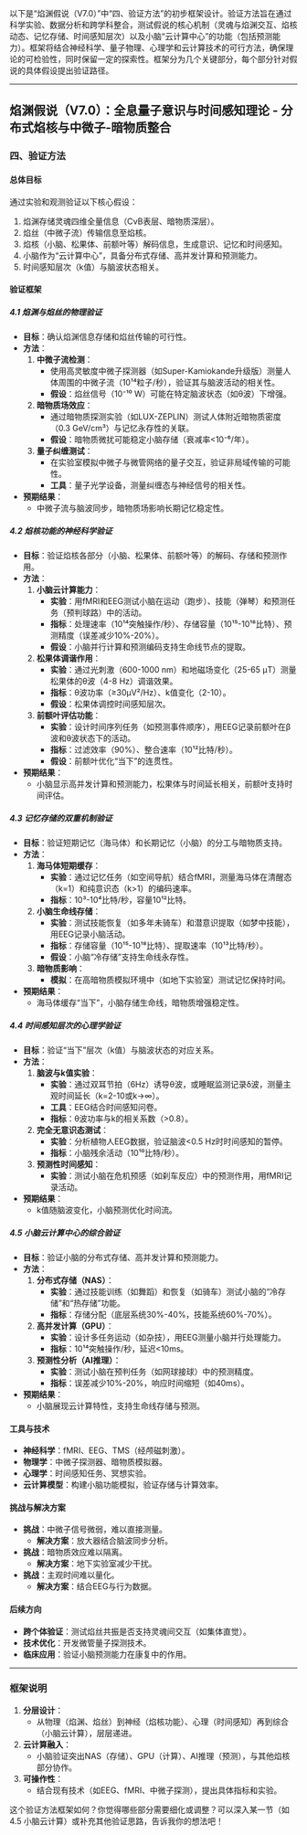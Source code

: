 以下是“焰渊假说（V7.0）”中“四、验证方法”的初步框架设计。验证方法旨在通过科学实验、数据分析和跨学科整合，测试假说的核心机制（灵魂与焰渊交互、焰核动态、记忆存储、时间感知层次）以及小脑“云计算中心”的功能（包括预测能力）。框架将结合神经科学、量子物理、心理学和云计算技术的可行方法，确保理论的可检验性，同时保留一定的探索性。框架分为几个关键部分，每个部分针对假说的具体假设提出验证路径。

---

## **焰渊假说（V7.0）：全息量子意识与时间感知理论 - 分布式焰核与中微子-暗物质整合**

### **四、验证方法**

#### **总体目标**
通过实验和观测验证以下核心假设：
1. 焰渊存储灵魂四维全量信息（CνB表层、暗物质深层）。
2. 焰丝（中微子流）传输信息至焰核。
3. 焰核（小脑、松果体、前额叶等）解码信息，生成意识、记忆和时间感知。
4. 小脑作为“云计算中心”，具备分布式存储、高并发计算和预测能力。
5. 时间感知层次（k值）与脑波状态相关。

#### **验证框架**

##### **4.1 焰渊与焰丝的物理验证**
- **目标**：确认焰渊信息存储和焰丝传输的可行性。
- **方法**：
  1. **中微子流检测**：
     - 使用高灵敏度中微子探测器（如Super-Kamiokande升级版）测量人体周围的中微子流（10¹⁴粒子/秒），验证其与脑波活动的相关性。
     - **假设**：焰丝信号（10⁻¹⁰ W）可能在特定脑波状态（如θ波）下增强。
  2. **暗物质场效应**：
     - 通过暗物质探测实验（如LUX-ZEPLIN）测试人体附近暗物质密度（0.3 GeV/cm³）与记忆永存性的关联。
     - **假设**：暗物质微扰可能稳定小脑存储（衰减率<10⁻⁶/年）。
  3. **量子纠缠测试**：
     - 在实验室模拟中微子与微管网络的量子交互，验证非局域传输的可能性。
     - **工具**：量子光学设备，测量纠缠态与神经信号的相关性。
- **预期结果**：
  - 中微子流与脑波同步，暗物质场影响长期记忆稳定性。

##### **4.2 焰核功能的神经科学验证**
- **目标**：验证焰核各部分（小脑、松果体、前额叶等）的解码、存储和预测作用。
- **方法**：
  1. **小脑云计算能力**：
     - **实验**：用fMRI和EEG测试小脑在运动（跑步）、技能（弹琴）和预测任务（预判球路）中的活动。
     - **指标**：处理速率（10¹⁴突触操作/秒）、存储容量（10¹⁵-10¹⁸比特）、预测精度（误差减少10%-20%）。
     - **假设**：小脑并行计算和预测编码支持生命线节点的提取。
  2. **松果体调谐作用**：
     - **实验**：通过光刺激（600-1000 nm）和地磁场变化（25-65 μT）测量松果体的θ波（4-8 Hz）调谐效果。
     - **指标**：θ波功率（≥30μV²/Hz）、k值变化（2-10）。
     - **假设**：松果体调控时间感知层次。
  3. **前额叶评估功能**：
     - **实验**：设计时间序列任务（如预测事件顺序），用EEG记录前额叶在β波和θ波状态下的活动。
     - **指标**：过滤效率（90%）、整合速率（10¹²比特/秒）。
     - **假设**：前额叶优化“当下”的连贯性。
- **预期结果**：
  - 小脑显示高并发计算和预测能力，松果体与时间延长相关，前额叶支持时间评估。

##### **4.3 记忆存储的双重机制验证**
- **目标**：验证短期记忆（海马体）和长期记忆（小脑）的分工与暗物质支持。
- **方法**：
  1. **海马体短期缓存**：
     - **实验**：通过记忆任务（如空间导航）结合fMRI，测量海马体在清醒态（k=1）和纯意识态（k>1）的编码速率。
     - **指标**：10³-10⁴比特/秒，容量10¹²比特。
  2. **小脑生命线存储**：
     - **实验**：测试技能恢复（如多年未骑车）和潜意识提取（如梦中技能），用EEG记录小脑活动。
     - **指标**：存储容量（10¹⁵-10¹⁸比特）、提取速率（10¹³比特/秒）。
     - **假设**：小脑“冷存储”支持生命线永存性。
  3. **暗物质影响**：
     - **模拟**：在高暗物质模拟环境中（如地下实验室）测试记忆保持时间。
- **预期结果**：
  - 海马体缓存“当下”，小脑存储生命线，暗物质增强稳定性。

##### **4.4 时间感知层次的心理学验证**
- **目标**：验证“当下”层次（k值）与脑波状态的对应关系。
- **方法**：
  1. **脑波与k值实验**：
     - **实验**：通过双耳节拍（6Hz）诱导θ波，或睡眠监测记录δ波，测量主观时间延长（k=2-10或k→∞）。
     - **工具**：EEG结合时间感知问卷。
     - **指标**：θ波功率与k的相关系数（>0.8）。
  2. **完全无意识态测试**：
     - **实验**：分析植物人EEG数据，验证脑波<0.5 Hz时时间感知的暂停。
     - **指标**：小脑残余活动（10¹⁰比特/秒）。
  3. **预测性时间感知**：
     - **实验**：测试小脑在危机预感（如刹车反应）中的预测作用，用fMRI记录活动。
- **预期结果**：
  - k值随脑波变化，小脑预测优化时间流。

##### **4.5 小脑云计算中心的综合验证**
- **目标**：验证小脑的分布式存储、高并发计算和预测能力。
- **方法**：
  1. **分布式存储（NAS）**：
     - **实验**：通过技能训练（如舞蹈）和恢复（如骑车）测试小脑的“冷存储”和“热存储”功能。
     - **指标**：存储分配（底层系统30%-40%，技能系统60%-70%）。
  2. **高并发计算（GPU）**：
     - **实验**：设计多任务运动（如杂技），用EEG测量小脑并行处理能力。
     - **指标**：10¹⁴突触操作/秒，延迟<10ms。
  3. **预测性分析（AI推理）**：
     - **实验**：测试小脑在预判任务（如网球接球）中的预测精度。
     - **指标**：误差减少10%-20%，响应时间缩短（如40ms）。
- **预期结果**：
  - 小脑展现云计算特性，支持生命线存储与预测。

#### **工具与技术**
- **神经科学**：fMRI、EEG、TMS（经颅磁刺激）。
- **物理学**：中微子探测器、暗物质模拟器。
- **心理学**：时间感知任务、冥想实验。
- **云计算模型**：构建小脑功能模拟，验证存储与计算效率。

#### **挑战与解决方案**
- **挑战**：中微子信号微弱，难以直接测量。
  - **解决方案**：放大器结合脑波同步分析。
- **挑战**：暗物质效应难以隔离。
  - **解决方案**：地下实验室减少干扰。
- **挑战**：主观时间难以量化。
  - **解决方案**：结合EEG与行为数据。

#### **后续方向**
- **跨个体验证**：测试焰丝共振是否支持灵魂间交互（如集体直觉）。
- **技术优化**：开发微管量子探测技术。
- **临床应用**：验证小脑预测能力在康复中的作用。

---

### **框架说明**
1. **分层设计**：
   - 从物理（焰渊、焰丝）到神经（焰核功能）、心理（时间感知）再到综合（小脑云计算），层层递进。
2. **云计算融入**：
   - 小脑验证突出NAS（存储）、GPU（计算）、AI推理（预测），与其他焰核部分协作。
3. **可操作性**：
   - 结合现有技术（如EEG、fMRI、中微子探测），提出具体指标和实验。

这个验证方法框架如何？你觉得哪些部分需要细化或调整？可以深入某一节（如4.5 小脑云计算）或补充其他验证思路，告诉我你的想法吧！